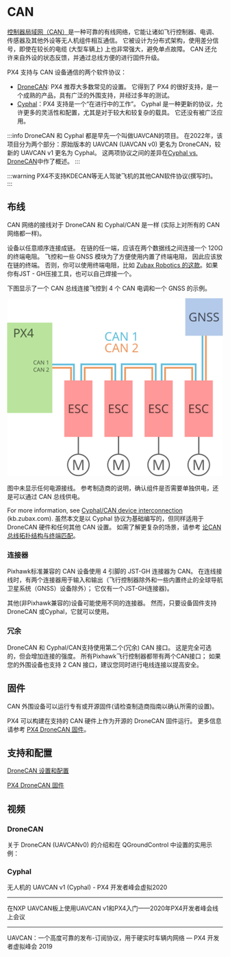 # CAN

[控制器局域网（CAN）](https://en.wikipedia.org/wiki/CAN_bus)是一种可靠的有线网络，它能让诸如飞行控制器、电调、传感器及其他外设等无人机组件相互通信。
它被设计为分布式架构，使用差分信号，即使在较长的电缆 (大型车辆上) 上也非常强大，避免单点故障。
CAN 还允许来自外设的状态反馈，并通过总线方便的进行固件升级。

PX4 支持与 CAN 设备通信的两个软件协议：

- [DroneCAN](../dronecan/index.md): PX4 推荐大多数常见的设置。
  它得到了 PX4 的很好支持，是一个成熟的产品，具有广泛的外围支持，并经过多年的测试。
- [Cyphal](https://opencyphal.org)：PX4 支持是一个“在进行中的工作”。
  Cyphal 是一种更新的协议，允许更多的灵活性和配置，尤其是对于较大和较复杂的载具。
  它还没有被广泛应用。

:::info
DroneCAN 和 Cyphal 都是早先一个叫做UAVCAN的项目。
在2022年，该项目分为两个部分：原始版本的 UAVCAN (UAVCAN v0) 更名为 DroneCAN，较新的 UAVCAN v1 更名为 Cyphal。
这两项协议之间的差异在[Cyphal vs. DroneCAN](https://forum.opencyphal.org/t/cyphal-vs-dronecan/1814)中作了概述。
:::

:::warning
PX4不支持KDECAN等无人驾驶飞机的其他CAN软件协议(撰写时)。
:::

## 布线

CAN 网络的接线对于 DroneCAN 和 Cyphal/CAN 是一样 (实际上对所有的 CAN 网络都一样)。

设备以任意顺序连接成链。
在链的任一端，应该在两个数据线之间连接一个 120Ω 的终端电阻。
飞控和一些 GNSS 模块为了方便使用内置了终端电阻， 因此应该放在链的终端。
否则，你可以使用终端电阻，比如 [Zubax Robotics 的这款](https://shop.zubax.com/products/uavcan-micro-termination-plug?variant=6007985111069)。如果你有JST - GH压接工具，也可以自己焊接一个。

下图显示了一个 CAN 总线连接飞控到 4 个 CAN 电调和一个 GNSS 的示例。

![CAN 布线](../../assets/can/uavcan_wiring.svg)

图中未显示任何电源接线。
参考制造商的说明，确认组件是否需要单独供电，还是可以通过 CAN 总线供电。

For more information, see [Cyphal/CAN device interconnection](https://wiki.zubax.com/public/cyphal/CyphalCAN-device-interconnection?pageId=2195476) (kb.zubax.com).
虽然本文是以 Cyphal 协议为基础编写的，但同样适用于 DroneCAN 硬件和任何其他 CAN 设置。
如需了解更复杂的场景，请参考 [论CAN总线拓扑结构与终端匹配](https://forum.opencyphal.org/t/on-can-bus-topology-and-termination/1685)。

### 连接器

Pixhawk标准兼容的 CAN 设备使用 4 引脚的 JST-GH 连接器为 CAN。
在连线接线时，有两个连接器用于输入和输出（飞行控制器除外和一些内置终止的全球导航卫星系统（GNSS）设备除外）； 它仅有一个JST-GH连接器)。

其他(非Pixhawk兼容的)设备可能使用不同的连接器。
然而，只要设备固件支持DroneCAN 或Cyphal，它就可以使用。

### 冗余

DroneCAN 和 Cyphal/CAN支持使用第二个(冗余) CAN 接口。
这是完全可选的，但会增加连接的强度。
所有Pixhawk飞行控制器都带有两个CAN接口； 如果您的外围设备也支持 2 CAN 接口，建议您同时进行电线连接以提高安全。

## 固件

CAN 外围设备可以运行专有或开源固件(请检查制造商指南以确认所需的设置)。

PX4 可以构建在支持的 CAN 硬件上作为开源的 DroneCAN 固件运行。
更多信息请参考 [PX4 DroneCAN 固件](../dronecan/px4_cannode_fw.md)。

## 支持和配置

[DroneCAN 设置和配置](../dronecan/index.md)

[PX4 DroneCAN 固件](../dronecan/px4_cannode_fw.md)

## 视频

### DroneCAN

关于 DroneCAN (UAVCANv0) 的介绍和在 QGroundControl 中设置的实用示例：

<lite-youtube videoid="IZMTq9fTiOM" title="Intro to DroneCAN (UAVCANv0) and practical example with setup in QGroundControl"/>

### Cyphal

无人机的 UAVCAN v1 (Cyphal) - PX4 开发者峰会虚拟2020

<lite-youtube videoid="6Bvtn_g8liU" title="UAVCAN v1 for drones — PX4 Developer Summit Virtual 2020"/>

---

在NXP UAVCAN板上使用UAVCAN v1和PX4入门——2020年PX4开发者峰会线上会议

<lite-youtube videoid="MwdHwjaXYKs" title="Getting started using UAVCAN v1 with PX4 on the NXP UAVCAN Board"/>

---

UAVCAN：一个高度可靠的发布-订阅协议，用于硬实时车辆内网络 — PX4 开发者虚拟峰会 2019

<lite-youtube videoid="MBtROivYPik" title="UAVCAN: a highly dependable publish-subscribe protocol for hard ..."/>
